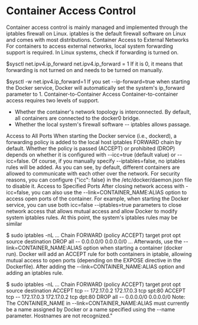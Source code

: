 # Container Access Control
Container access control is mainly managed and implemented through the iptables firewall on Linux. iptables is the default firewall software on Linux and comes with most distributions.
Container Access to External Networks
For containers to access external networks, local system forwarding support is required. In Linux systems, check if forwarding is turned on.


$sysctl net.ipv4.ip_forward
net.ipv4.ip_forward = 1
If it is 0, it means that forwarding is not turned on and needs to be turned on manually.


$sysctl -w net.ipv4.ip_forward=1
If you set --ip-forward=true when starting the Docker service, Docker will automatically set the system's ip_forward parameter to 1.
Container-to-Container Access
Container-to-container access requires two levels of support.
 - Whether the container's network topology is interconnected. By default, all containers are connected to the docker0 bridge.
 - Whether the local system's firewall software -- iptables allows passage.

Access to All Ports
When starting the Docker service (i.e., dockerd), a forwarding policy is added to the local host iptables FORWARD chain by default. Whether the policy is passed (ACCEPT) or prohibited (DROP) depends on whether it is configured with --icc=true (default value) or --icc=false. Of course, if you manually specify --iptables=false, no iptables rules will be added.
As you can see, by default, different containers are allowed to communicate with each other over the network. For security reasons, you can configure {"icc": false} in the /etc/docker/daemon.json file to disable it.
Access to Specified Ports
After closing network access with -icc=false, you can also use the --link=CONTAINER_NAME:ALIAS option to access open ports of the container.
For example, when starting the Docker service, you can use both icc=false --iptables=true parameters to close network access that allows mutual access and allow Docker to modify system iptables rules.
At this point, the system's iptables rules may be similar


$ sudo iptables -nL
...
Chain FORWARD (policy ACCEPT)
target prot opt source destination
DROP all -- 0.0.0.0/0 0.0.0.0/0
...
Afterwards, use the --link=CONTAINER_NAME:ALIAS option when starting a container (docker run). Docker will add an ACCEPT rule for both containers in iptable, allowing mutual access to open ports (depending on the EXPOSE directive in the Dockerfile).
After adding the --link=CONTAINER_NAME:ALIAS option and adding an iptables rule.


$ sudo iptables -nL
...
Chain FORWARD (policy ACCEPT)
target prot opt source destination
ACCEPT tcp -- 172.17.0.2 172.17.0.3 tcp spt:80
ACCEPT tcp -- 172.17.0.3 172.17.0.2 tcp dpt:80
DROP all -- 0.0.0.0/0 0.0.0.0/0
Note: The CONTAINER_NAME in --link=CONTAINER_NAME:ALIAS must currently be a name assigned by Docker or a name specified using the --name parameter. Hostnames are not recognized."
